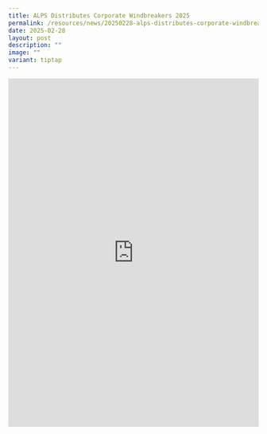 ```yaml
---
title: ALPS Distributes Corporate Windbreakers 2025
permalink: /resources/news/20250228-alps-distributes-corporate-windbreakers/
date: 2025-02-28
layout: post
description: ""
image: ""
variant: tiptap
---
```

<div class="iframe-wrapper">
<iframe style="border:none;overflow:hidden" height="700" width="100%" allowfullscreen="true" frameborder="0" src="https://www.facebook.com/plugins/video.php?height=314&amp;href=https%3A%2F%2Fwww.facebook.com%2Falpshealthcaresupplychain%2Fvideos%2F1546923822659569%2F&amp;show_text=true&amp;width=560&amp;t=0"></iframe>
</div>
<p></p>